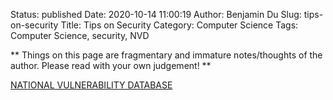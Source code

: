 Status: published
Date: 2020-10-14 11:00:19
Author: Benjamin Du
Slug: tips-on-security
Title: Tips on Security
Category: Computer Science
Tags: Computer Science, security, NVD

**
Things on this page are fragmentary and immature notes/thoughts of the author.
Please read with your own judgement!
**


[NATIONAL VULNERABILITY DATABASE](https://nvd.nist.gov/)